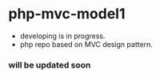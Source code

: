 # php-mvc-model1
* developing is in progress.
* php repo based on MVC design pattern.

### will be updated soon
